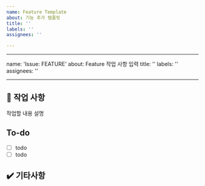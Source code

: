 ```yaml
---
name: Feature Template
about: 기능 추가 템플릿
title: ''
labels: ''
assignees: ''

---
```


---
name: 'Issue: FEATURE'
about: Feature 작업 사항 입력
title: ''
labels: ''
assignees: ''

---

## 📑 작업 사항 
작업할 내용 설명 

## To-do
- [ ] todo
- [ ] todo

## ✔️ 기타사항
